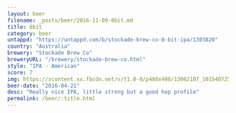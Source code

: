 ```yaml
---
layout: beer
filename: _posts/beer/2016-11-09-8bit.md
title: 8bit
category: beer
untappd: "https://untappd.com/b/stockade-brew-co-8-bit-ipa/1303820"
country: "Australia"
brewery: "Stockade Brew Co"
breweryURL: "/brewery/stockade-brew-co.html"
style: "IPA - American"
score: 7
img: https://scontent.xx.fbcdn.net/v/t1.0-0/p480x480/13062107_10154072540318745_5259423050211336454_n.jpg?oh=f3bbef823ad10083e754c69166778a85&oe=5AEB2F97
beer-date: "2016-04-21"
desc: "Really nice IPA, little strong but a good hop profile"
permalink: /beer/:title.html
---
```

